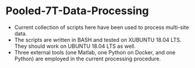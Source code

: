 # Pooled-7T-Data-Processing
- Current collection of scripts here have been used to process multi-site data. 
- The scripts are written in BASH and tested on XUBUNTU 18.04 LTS. They should work on UBUNTU 18.04 LTS as well. 
- Three external tools (one Matlab, one Python on Docker, and one Python) are employed in the current processing procedure. 
